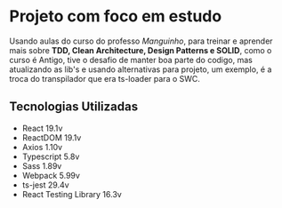 <h1>Projeto com foco em estudo</h1>

<p>Usando aulas do curso do professo <i>Manguinho</i>, para treinar e aprender mais sobre <strong>TDD, Clean Architecture, Design Patterns e SOLID</strong>, como o curso é Antigo, tive o desafio de manter boa parte do codigo, mas atualizando as lib's e usando alternativas para projeto, um exemplo, é a troca do transpilador que era ts-loader para o SWC.</p>

<h2>Tecnologias Utilizadas</h2>

<ul>
  <li>React 19.1v</li>
  <li>ReactDOM 19.1v</li>
  <li>Axios 1.10v</li>
  <li>Typescript 5.8v</li>
  <li>Sass 1.89v</li>
  <li>Webpack 5.99v</li>
  <li>ts-jest 29.4v</li>
  <li>React Testing Library 16.3v</li>
</ul>
